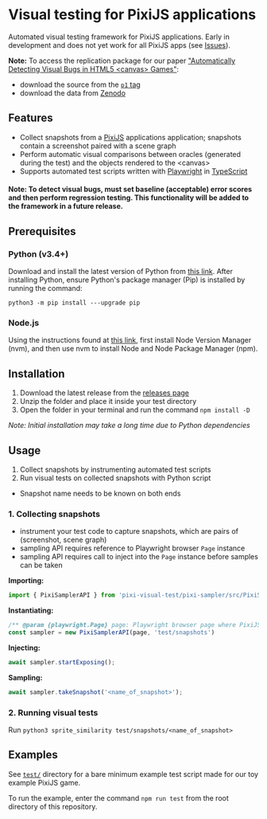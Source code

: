 # Visual testing for PixiJS applications

Automated visual testing framework for PixiJS applications.
Early in development and does not yet work for all PixiJS apps (see [Issues](https://github.com/asgaardlab/canvas-visual-bugs-testbed/issues/)).

**Note:** To access the replication package for our paper ["Automatically Detecting Visual Bugs in HTML5 \<canvas> Games"](https://asgaard.ece.ualberta.ca/papers/Conference/ASE_2022_Macklon_Automatically_Detecting_Visual_Bugs_In_HTML5_Canvas_Games.pdf):
- download the source from the [`p1` tag](https://github.com/asgaardlab/canvas-visual-bugs-testbed/releases/tag/p1)
- download the data from [Zenodo](https://zenodo.org/record/6950640)

## Features
- Collect snapshots from a [PixiJS](https://github.com/pixijs/pixijs) applications application; snapshots contain a screenshot paired with a scene graph
- Perform automatic visual comparisons between oracles (generated during the test) and the objects rendered to the \<canvas\>
- Supports automated test scripts written with [Playwright](https://playwright.dev/) in [TypeScript](https://www.typescriptlang.org/)

#### __Note:__ To detect visual bugs, must set baseline (acceptable) error scores and then perform regression testing. This functionality will be added to the framework in a future release.

## Prerequisites

### Python (v3.4+)
Download and install the latest version of Python from [this link](https://www.python.org/downloads/). After installing Python, ensure Python's package manager (Pip) is installed by running the command:

 `python3 -m pip install ---upgrade pip` 

### Node.js
Using the instructions found at [this link](https://github.com/nvm-sh/nvm), first install Node Version Manager (nvm), and then use nvm to install Node and Node Package Manager (npm).

## Installation
1) Download the latest release from the [releases page](https://github.com/asgaardlab/canvas-visual-bugs-testbed/releases/)
2) Unzip the folder and place it inside your test directory
3) Open the folder in your terminal and run the command `npm install -D`

*Note: Initial installation may take a long time due to Python dependencies*

## Usage

1) Collect snapshots by instrumenting automated test scripts
2) Run visual tests on collected snapshots with Python script

- Snapshot name needs to be known on both ends

### 1. Collecting snapshots
- instrument your test code to capture snapshots, which are pairs of (screenshot, scene graph)
- sampling API requires reference to Playwright browser `Page` instance
- sampling API requires call to inject into the `Page` instance before samples can be taken

__Importing:__
```ts 
import { PixiSamplerAPI } from 'pixi-visual-test/pixi-sampler/src/PixiSamplerAPI'
```

__Instantiating:__ 
```ts
/** @param {playwright.Page} page: Playwright browser page where PixiJS app is running */
const sampler = new PixiSamplerAPI(page, 'test/snapshots')
```

__Injecting:__ 
```ts
await sampler.startExposing();
```

__Sampling:__ 
```ts
await sampler.takeSnapshot('<name_of_snapshot>');
```

### 2. Running visual tests

Run `python3 sprite_similarity test/snapshots/<name_of_snapshot>`

## Examples

See [`test/`](test/) directory for a bare minimum example test script made for our toy example PixiJS game.

To run the example, enter the command `npm run test` from the root directory of this repository.
